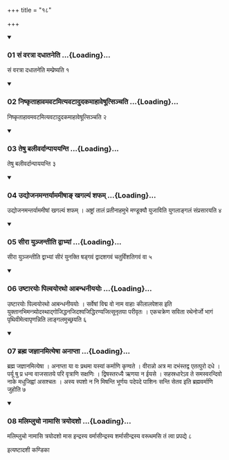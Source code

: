 +++
title = "१८"

+++

<div class="js_include" includetitle="true" newlevelforh1="3" unfilled="" url="/vedAH_yajuH/taittirIyam/sUtram/ApastambaH/shrautam/vishvAsa-prastutiH/16/18/01_saM_varatrA_dadhAtaneti.md">
<details open><summary><h3>01 सं वरत्रा दधातनेति ...{Loading}...</h3></summary>

सं वरत्रा दधातनेति मम्प्रेष्यति १
</details>
</div>


<div class="js_include" includetitle="true" newlevelforh1="3" unfilled="" url="/vedAH_yajuH/taittirIyam/sUtram/ApastambaH/shrautam/vishvAsa-prastutiH/16/18/02_niShkRtAhAvamavaTamityavaTAdudakamAhAveShUtsinchati.md">
<details open><summary><h3>02 निष्कृताहावमवटमित्यवटादुदकमाहावेषूत्सिञ्चति ...{Loading}...</h3></summary>

निष्कृताहावमवटमित्यवटादुदकमाहावेषूत्सिञ्चति २
</details>
</div>


<div class="js_include" includetitle="true" newlevelforh1="3" unfilled="" url="/vedAH_yajuH/taittirIyam/sUtram/ApastambaH/shrautam/vishvAsa-prastutiH/16/18/03_teShu_balIvardAnpAyayanti.md">
<details open><summary><h3>03 तेषु बलीवर्दान्पाययन्ति ...{Loading}...</h3></summary>

तेषु बलीवर्दान्पाययन्ति ३
</details>
</div>


<div class="js_include" includetitle="true" newlevelforh1="3" unfilled="" url="/vedAH_yajuH/taittirIyam/sUtram/ApastambaH/shrautam/vishvAsa-prastutiH/16/18/04_udyojanamantaryAmamIShA~N_khagalyaM_shapham.md">
<details open><summary><h3>04 उद्योजनमन्तर्याममीषाङ् खगल्यं शफम् ...{Loading}...</h3></summary>

उद्योजनमन्तर्याममीषां खगल्यं शफम् । अष्ट्रां तालं प्रतीनाहमुभे मण्डूक्यौ युजाविति युगलाङ्गलं संप्रसारयति ४
</details>
</div>


<div class="js_include" includetitle="true" newlevelforh1="3" unfilled="" url="/vedAH_yajuH/taittirIyam/sUtram/ApastambaH/shrautam/vishvAsa-prastutiH/16/18/05_sIrA_yunjantIti_dvAbhyAM.md">
<details open><summary><h3>05 सीरा युञ्जन्तीति द्वाभ्यां ...{Loading}...</h3></summary>

सीरा युञ्जन्तीति द्वाभ्यां सीरं युनक्ति षड्गवं द्वादशगवं चतुर्विंशतिगवं वा ५
</details>
</div>


<div class="js_include" includetitle="true" newlevelforh1="3" unfilled="" url="/vedAH_yajuH/taittirIyam/sUtram/ApastambaH/shrautam/vishvAsa-prastutiH/16/18/06_uShTArayoH_pilvayoratho_AbandhanIyayoH.md">
<details open><summary><h3>06 उष्टारयोः पिल्वयोरथो आबन्धनीययोः ...{Loading}...</h3></summary>

उष्टारयोः पिल्वयोरथो आबन्धनीययोः । सर्वेषां विद्म वो नाम वाहाः कीलालपेशस इति युक्तानभिमन्त्र्योदस्थाद्गोजिद्धनजिदश्वजिद्धिरण्यजित्सूनृतया परीवृतः । एकचक्रेण सविता रथेनोर्जो भागं पृथिवीमेत्वापृणन्निति लाङ्गलमुच्छ्रयति ६
</details>
</div>


<div class="js_include" includetitle="true" newlevelforh1="3" unfilled="" url="/vedAH_yajuH/taittirIyam/sUtram/ApastambaH/shrautam/vishvAsa-prastutiH/16/18/07_brahma_jajnAnamityeShA_anAptA.md">
<details open><summary><h3>07 ब्रह्म जज्ञानमित्येषा अनाप्ता ...{Loading}...</h3></summary>

ब्रह्म जज्ञानमित्येषा । अनाप्ता या वः प्रथमा यस्यां कर्माणि कृण्वते । वीरान्नो अत्र मा दभंस्तद्व एतत्पुरो दधे । पर्यू षु प्र धन्व वाजसातये परि वृत्राणि सक्षणिः । द्विषस्तरध्यै ऋणया न ईयसे । सहस्रधारेऽव ते समस्वरन्दिवो नाके मधुजिह्वां असश्चतः । अस्य स्पशो न नि मिषन्ति भूर्णयः पदेपदे पाशिनः सन्ति सेतव इति ब्रह्मवर्माणि जुहोति ७
</details>
</div>


<div class="js_include" includetitle="true" newlevelforh1="3" unfilled="" url="/vedAH_yajuH/taittirIyam/sUtram/ApastambaH/shrautam/vishvAsa-prastutiH/16/18/08_malimlucho_nAmAsi_trayodasho.md">
<details open><summary><h3>08 मलिम्लुचो नामासि त्रयोदशो ...{Loading}...</h3></summary>

मलिम्लुचो नामासि त्रयोदशो मास इन्द्रस्य वर्मासीन्द्रस्य शर्मासीन्द्रस्य वरूथमसि तं त्वा प्रपद्ये ८
</details>
</div>



  
इत्यष्टादशी कण्डिका 
